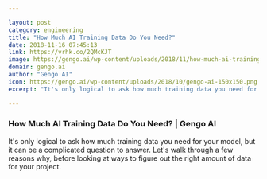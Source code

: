 ```yaml
---

layout: post
category: engineering
title: "How Much AI Training Data Do You Need?"
date: 2018-11-16 07:45:13
link: https://vrhk.co/2QMcKJT
image: https://gengo.ai/wp-content/uploads/2018/11/how-much-ai-training-data_hero.png
domain: gengo.ai
author: "Gengo AI"
icon: https://gengo.ai/wp-content/uploads/2018/10/gengo-ai-150x150.png
excerpt: "It's only logical to ask how much training data you need for your model, but it can be a complicated question to answer. Let's walk through a few reasons why, before looking at ways to figure out the right amount of data for your project."

---
```


### How Much AI Training Data Do You Need? | Gengo AI

It's only logical to ask how much training data you need for your model, but it can be a complicated question to answer. Let's walk through a few reasons why, before looking at ways to figure out the right amount of data for your project.